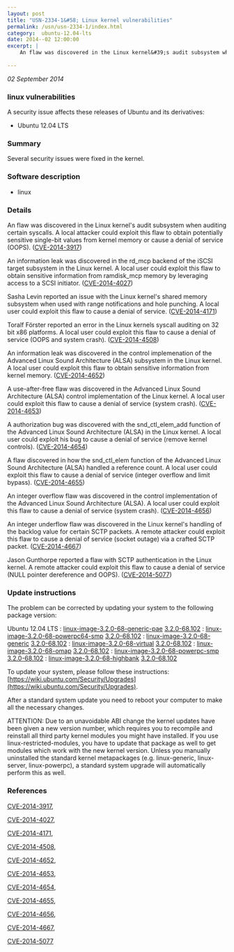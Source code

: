 ```yaml
---
layout: post
title: "USN-2334-1&#58; Linux kernel vulnerabilities"
permalink: /usn/usn-2334-1/index.html
category:  ubuntu-12.04-lts
date: 2014--02 12:00:00
excerpt: |
    An flaw was discovered in the Linux kernel&#39;s audit subsystem when auditing certain syscalls. A local attacker could exploit this flaw to obtain potentially sensitive single-bit values from kernel memory or cause a denial of service (OOPS). ([CVE-2014-3917](http://people.ubuntu.com/~ubuntu-security/cve/CVE-2014-3917))
    
--- 
```

 
 

*02 September 2014*

### linux vulnerabilities

A security issue affects these releases of Ubuntu and its derivatives:

* Ubuntu 12.04 LTS

### Summary

Several security issues were fixed in the kernel. 

### Software description

* linux 

### Details

An flaw was discovered in the Linux kernel&#39;s audit subsystem when auditing certain syscalls. A local attacker could exploit this flaw to obtain potentially sensitive single-bit values from kernel memory or cause a denial of service (OOPS). ([CVE-2014-3917](http://people.ubuntu.com/~ubuntu-security/cve/CVE-2014-3917))

An information leak was discovered in the rd_mcp backend of the iSCSI target subsystem in the Linux kernel. A local user could exploit this flaw to obtain sensitive information from ramdisk_mcp memory by leveraging access to a SCSI initiator. ([CVE-2014-4027](http://people.ubuntu.com/~ubuntu-security/cve/CVE-2014-4027))

Sasha Levin reported an issue with the Linux kernel&#39;s shared memory subsystem when used with range notifications and hole punching. A local user could exploit this flaw to cause a denial of service. ([CVE-2014-4171](http://people.ubuntu.com/~ubuntu-security/cve/CVE-2014-4171))

Toralf Förster reported an error in the Linux kernels syscall auditing on 32 bit x86 platforms. A local user could exploit this flaw to cause a denial of service (OOPS and system crash). ([CVE-2014-4508](http://people.ubuntu.com/~ubuntu-security/cve/CVE-2014-4508))

An information leak was discovered in the control implemenation of the Advanced Linux Sound Architecture (ALSA) subsystem in the Linux kernel. A local user could exploit this flaw to obtain sensitive information from kernel memory. ([CVE-2014-4652](http://people.ubuntu.com/~ubuntu-security/cve/CVE-2014-4652))

A use-after-free flaw was discovered in the Advanced Linux Sound Architecture (ALSA) control implementation of the Linux kernel. A local user could exploit this flaw to cause a denial of service (system crash). ([CVE-2014-4653](http://people.ubuntu.com/~ubuntu-security/cve/CVE-2014-4653))

A authorization bug was discovered with the snd_ctl_elem_add function of the Advanced Linux Sound Architecture (ALSA) in the Linux kernel. A local user could exploit his bug to cause a denial of service (remove kernel controls). ([CVE-2014-4654](http://people.ubuntu.com/~ubuntu-security/cve/CVE-2014-4654))

A flaw discovered in how the snd_ctl_elem function of the Advanced Linux Sound Architecture (ALSA) handled a reference count. A local user could exploit this flaw to cause a denial of service (integer overflow and limit bypass). ([CVE-2014-4655](http://people.ubuntu.com/~ubuntu-security/cve/CVE-2014-4655))

An integer overflow flaw was discovered in the control implementation of the Advanced Linux Sound Architecture (ALSA). A local user could exploit this flaw to cause a denial of service (system crash). ([CVE-2014-4656](http://people.ubuntu.com/~ubuntu-security/cve/CVE-2014-4656))

An integer underflow flaw was discovered in the Linux kernel&#39;s handling of the backlog value for certain SCTP packets. A remote attacker could exploit this flaw to cause a denial of service (socket outage) via a crafted SCTP packet. ([CVE-2014-4667](http://people.ubuntu.com/~ubuntu-security/cve/CVE-2014-4667))

Jason Gunthorpe reported a flaw with SCTP authentication in the Linux kernel. A remote attacker could exploit this flaw to cause a denial of service (NULL pointer dereference and OOPS). ([CVE-2014-5077](http://people.ubuntu.com/~ubuntu-security/cve/CVE-2014-5077)) 

### Update instructions

The problem can be corrected by updating your system to the following package version:

Ubuntu 12.04 LTS
 : [linux-image-3.2.0-68-generic-pae](https://launchpad.net/ubuntu/+source/linux) <span> [3.2.0-68.102](https://launchpad.net/ubuntu/+source/linux/3.2.0-68.102) </span> 
 : [linux-image-3.2.0-68-powerpc64-smp](https://launchpad.net/ubuntu/+source/linux) <span> [3.2.0-68.102](https://launchpad.net/ubuntu/+source/linux/3.2.0-68.102) </span> 
 : [linux-image-3.2.0-68-generic](https://launchpad.net/ubuntu/+source/linux) <span> [3.2.0-68.102](https://launchpad.net/ubuntu/+source/linux/3.2.0-68.102) </span> 
 : [linux-image-3.2.0-68-virtual](https://launchpad.net/ubuntu/+source/linux) <span> [3.2.0-68.102](https://launchpad.net/ubuntu/+source/linux/3.2.0-68.102) </span> 
 : [linux-image-3.2.0-68-omap](https://launchpad.net/ubuntu/+source/linux) <span> [3.2.0-68.102](https://launchpad.net/ubuntu/+source/linux/3.2.0-68.102) </span> 
 : [linux-image-3.2.0-68-powerpc-smp](https://launchpad.net/ubuntu/+source/linux) <span> [3.2.0-68.102](https://launchpad.net/ubuntu/+source/linux/3.2.0-68.102) </span> 
 : [linux-image-3.2.0-68-highbank](https://launchpad.net/ubuntu/+source/linux) <span> [3.2.0-68.102](https://launchpad.net/ubuntu/+source/linux/3.2.0-68.102) </span> 

To update your system, please follow these instructions: [https://wiki.ubuntu.com/Security/Upgrades](https://wiki.ubuntu.com/Security/Upgrades).

After a standard system update you need to reboot your computer to make all the necessary changes.

ATTENTION: Due to an unavoidable ABI change the kernel updates have been given a new version number, which requires you to recompile and reinstall all third party kernel modules you might have installed. If you use linux-restricted-modules, you have to update that package as well to get modules which work with the new kernel version. Unless you manually uninstalled the standard kernel metapackages (e.g. linux-generic, linux-server, linux-powerpc), a standard system upgrade will automatically perform this as well. 

### References

 
 [CVE-2014-3917](http://people.ubuntu.com/~ubuntu-security/cve/CVE-2014-3917), 

 [CVE-2014-4027](http://people.ubuntu.com/~ubuntu-security/cve/CVE-2014-4027), 

 [CVE-2014-4171](http://people.ubuntu.com/~ubuntu-security/cve/CVE-2014-4171), 

 [CVE-2014-4508](http://people.ubuntu.com/~ubuntu-security/cve/CVE-2014-4508), 

 [CVE-2014-4652](http://people.ubuntu.com/~ubuntu-security/cve/CVE-2014-4652), 

 [CVE-2014-4653](http://people.ubuntu.com/~ubuntu-security/cve/CVE-2014-4653), 

 [CVE-2014-4654](http://people.ubuntu.com/~ubuntu-security/cve/CVE-2014-4654), 

 [CVE-2014-4655](http://people.ubuntu.com/~ubuntu-security/cve/CVE-2014-4655), 

 [CVE-2014-4656](http://people.ubuntu.com/~ubuntu-security/cve/CVE-2014-4656), 

 [CVE-2014-4667](http://people.ubuntu.com/~ubuntu-security/cve/CVE-2014-4667), 

 [CVE-2014-5077](http://people.ubuntu.com/~ubuntu-security/cve/CVE-2014-5077)
 

